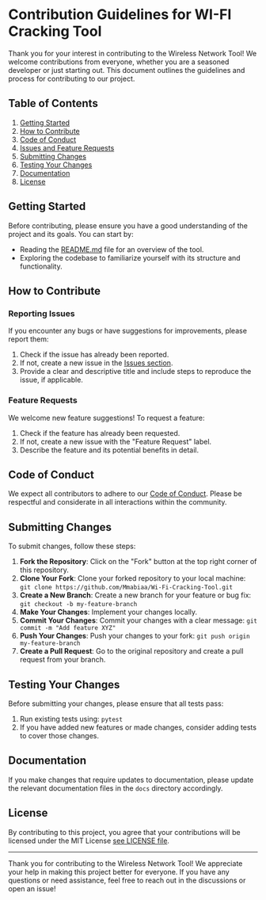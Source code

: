 
# Contribution Guidelines for WI-FI Cracking Tool

Thank you for your interest in contributing to the Wireless Network Tool! We welcome contributions from everyone, whether you are a seasoned developer or just starting out. This document outlines the guidelines and process for contributing to our project.

## Table of Contents

1. [Getting Started](#getting-started)
2. [How to Contribute](#how-to-contribute)
3. [Code of Conduct](#code-of-conduct)
4. [Issues and Feature Requests](#issues-and-feature-requests)
5. [Submitting Changes](#submitting-changes)
6. [Testing Your Changes](#testing-your-changes)
7. [Documentation](#documentation)
8. [License](#license)

## Getting Started

Before contributing, please ensure you have a good understanding of the project and its goals. You can start by:

- Reading the [README.md](README.md) file for an overview of the tool.
- Exploring the codebase to familiarize yourself with its structure and functionality.

## How to Contribute

### Reporting Issues

If you encounter any bugs or have suggestions for improvements, please report them:

1. Check if the issue has already been reported.
2. If not, create a new issue in the [Issues section](https://github.com/Mmabiaa/Wi-Fi-Cracking-Tool/issues).
3. Provide a clear and descriptive title and include steps to reproduce the issue, if applicable.

### Feature Requests

We welcome new feature suggestions! To request a feature:

1. Check if the feature has already been requested.
2. If not, create a new issue with the "Feature Request" label.
3. Describe the feature and its potential benefits in detail.

## Code of Conduct

We expect all contributors to adhere to our [Code of Conduct](CODE_OF_CONDUCT.md). Please be respectful and considerate in all interactions within the community.

## Submitting Changes

To submit changes, follow these steps:

1. **Fork the Repository**: Click on the "Fork" button at the top right corner of this repository.
2. **Clone Your Fork**: Clone your forked repository to your local machine: `git clone https://github.com/Mmabiaa/Wi-Fi-Cracking-Tool.git`
3. **Create a New Branch**: Create a new branch for your feature or bug fix:
`git checkout -b my-feature-branch`
4. **Make Your Changes**: Implement your changes locally.
5. **Commit Your Changes**: Commit your changes with a clear message:
`git commit -m "Add feature XYZ"`
6. **Push Your Changes**: Push your changes to your fork:
`git push origin my-feature-branch`
7. **Create a Pull Request**: Go to the original repository and create a pull request from your branch.

## Testing Your Changes

Before submitting your changes, please ensure that all tests pass:

1. Run existing tests using:
`pytest`
2. If you have added new features or made changes, consider adding tests to cover those changes.

## Documentation

If you make changes that require updates to documentation, please update the relevant documentation files in the `docs` directory accordingly.

## License

By contributing to this project, you agree that your contributions will be licensed under the MIT License [see LICENSE file](LINCENSE).

---

Thank you for contributing to the Wireless Network Tool! We appreciate your help in making this project better for everyone. If you have any questions or need assistance, feel free to reach out in the discussions or open an issue!
